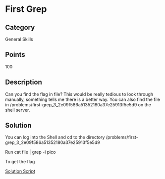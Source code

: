 # First Grep

## Category
General Skills

## Points 
100

## Description
Can you find the flag in file? This would be really tedious to look through manually, something tells me there is a better way. You can also find the file in /problems/first-grep_3_2e09f586a51352180a37e25913f5e5d9 on the shell server.

## Solution
You can log into the Shell and cd to the directory /problems/first-grep_3_2e09f586a51352180a37e25913f5e5d9

Run cat file | grep -i pico

To get the flag

[Solution Script](https://github.com/NDJSec/PicoCTF-2019-Writeup/blob/master/General_Skills/Warmed_Up/Solution.py)
